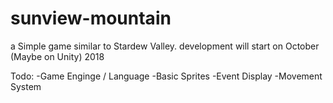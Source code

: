 # sunview-mountain
a Simple game similar to Stardew Valley. development will start on October (Maybe on Unity) 2018

Todo:
-Game Enginge / Language
-Basic Sprites
-Event Display
-Movement System
